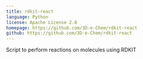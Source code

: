 ```yaml
---
title: rdkit-react
language: Python
license: Apache License 2.0
homepage: https://github.com/3D-e-Chem/rdkit-react
github: https://github.com/3D-e-Chem/rdkit-react
---
```

Script to perform reactions on molecules using RDKIT
    
